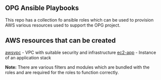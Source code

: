 OPG Ansible Playbooks
---------------------

This repo has a collection fo ansible roles which can be used to provision AWS various resources used to support the OPG project.

AWS resources that can be created
---------------------------------
[awsvpc](roles/awsenv/Readme.md) - VPC with suitable security and infrastructure
[ec2-app](roles/ec2-app/Readme.md) - Instance of an application stack

**Note:**
There are various filters and modules which are bundled with the roles and are required for the roles to function correctly.
